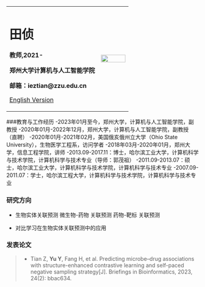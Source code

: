 <table border="0">
  <tr>
    <td width="75%">
      <h1>田侦</h1>
      <p><b>教师,2021-</b></p>
      <p><b>郑州大学计算机与人工智能学院</b></p>
      <p><b>邮箱：ieztian@zzu.edu.cn</b></p>
      <p><a href="/index-en.html">English Version</a></p>
    </td>
    <td width="25%">
      <img src="/id.jpg" width="100%">
    </td>
  </tr>
</table>

###教育与工作经历
-2023年01月至今，郑州大学，计算机与人工智能学院，副教授
-2020年01月-2022年12月，郑州大学，计算机与人工智能学院，副教授（直聘）
-2020年01月-2021年02月，美国俄亥俄州立大学（Ohio State University），生物医学工程系，访问学者
-2018年03月-2020年01月，郑州大学，信息工程学院，讲师
-2013.09-2017.11：博士，哈尔滨工业大学，计算机科学与技术学院，计算机科学与技术专业（导师：郭茂祖）
-2011.09-2013.07：硕士，哈尔滨工业大学，计算机科学与技术学院，计算机科学与技术专业
-2007.09-2011.07：学士，哈尔滨工程大学，计算机科学与技术学院，计算机科学与技术专业


### 研究方向
- 生物实体关联预测
微生物-药物 关联预测
药物-靶标 关联预测

- 对比学习在生物实体关联预测中的应用

### 发表论文
> - Tian Z, **Yu Y**, Fang H, et al. Predicting microbe–drug associations with structure-enhanced contrastive learning and self-paced negative sampling strategy[J]. Briefings in Bioinformatics, 2023, 24(2): bbac634.
